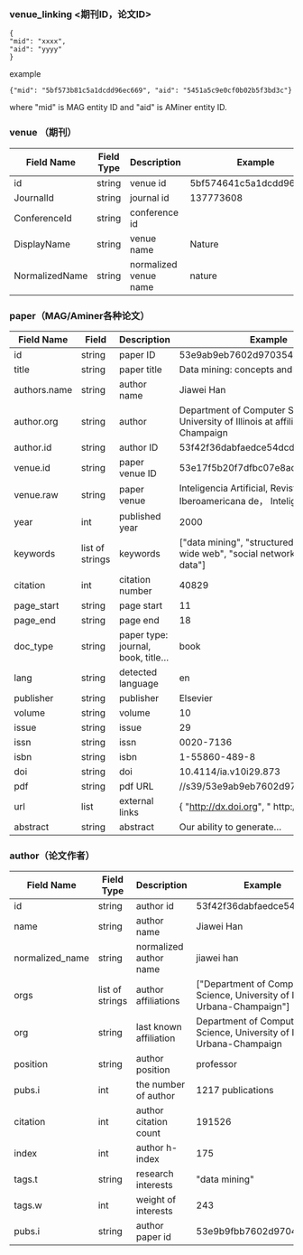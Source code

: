 ### venue_linking <期刊ID，论文ID>

```{
{
"mid": "xxxx",
"aid": "yyyy"
}
```

example

```
{"mid": "5bf573b81c5a1dcdd96ec669", "aid": "5451a5c9e0cf0b02b5f3bd3c"}
```


where "mid" is MAG entity ID and "aid" is AMiner entity ID.

### venue （期刊）


| **Field Name** | **Field Type** | **Description** | **Example** |
| -------------- | -------------- | --------------- | ----------- |
| id             | string | venue id | 5bf574641c5a1dcdd96f817b |
| JournalId      | string | journal id | 137773608 |
| ConferenceId   | string | conference id |
| DisplayName    | string | venue name | Nature |
| NormalizedName | string | normalized venue name | nature |

### paper（MAG/Aminer各种论文）

| **Field Name** | **Field**      | **Description**    | **Example**|
| -------------  | -------------- | ------------------ | ----------- |
|id              | string         | paper ID           | 53e9ab9eb7602d970354a97e|
|title           | string         | paper title        | Data mining: concepts and techniques|
| authors.name   | string         | author name        |  Jiawei Han|
| author.org     | string         | author             | Department of Computer Science, University of Illinois at affiliation Urbana-Champaign|
| author.id      | string         | author ID          | 53f42f36dabfaedce54dcd0c|
| venue.id       | string         | paper venue ID     | 53e17f5b20f7dfbc07e8ac6e|
| venue.raw      | string         |paper venue         |Inteligencia Artificial, Revista Iberoamericana de， Inteligencia Artificial|
|year            |int             | published year     | 2000|
| keywords       | list of strings| keywords           |["data mining", "structured data", "world wide web", "social network", "relational data"]|
| citation       | int            | citation number    |   40829|
| page_start     | string         | page start         | 11|
| page_end       | string         | page end           |18|
| doc_type       | string         | paper type: journal, book, title…|book|
|lang            | string         | detected  language |  en|
| publisher      | string         | publisher          | Elsevier|
| volume         | string         | volume             |   10|
|issue           | string         |issue               |29|
|issn            | string         | issn               |0020-7136|
|isbn            | string         |isbn                |1-55860-489-8|
|doi             | string         |doi                 | 10.4114/ia.v10i29.873|
|pdf             | string         |pdf URL             |//s39/53e9ab9eb7602d970354a97e.pdf |
|url             |    list        | external links     | { "http://dx.doi.org", " http://xxxxx" }|
| abstract       | string         | abstract           | Our ability to generate…|
 
### author（论文作者）

| **Field Name** | **Field Type** | **Description** | **Example** |
| -------------- | -------------- | --------------- | ----------- |
|id|string|author id| 53f42f36dabfaedce54dcd0c|
|name|string|author name| Jiawei Han|
|normalized_name |  string| normalized author name   | jiawei han|
|orgs| list of strings   | author affiliations|["Department of Computer Science, University of Illinois  at Urbana-Champaign"] |
|org|string| last known affiliation   | Department of Computer Science, University of Illinois at Urbana-Champaign|
| position|string   | author position|professor|
|pubs.i |int|the number of author       |1217  publications|
|citation|int| author citation count    |191526|
|index|int| author h-index|175|
|tags.t|string| research interests       | "data mining"|
|tags.w|int| weight of interests|243|
|pubs.i|string| author paper id| 53e9b9fbb7602d97045f7bb8|




